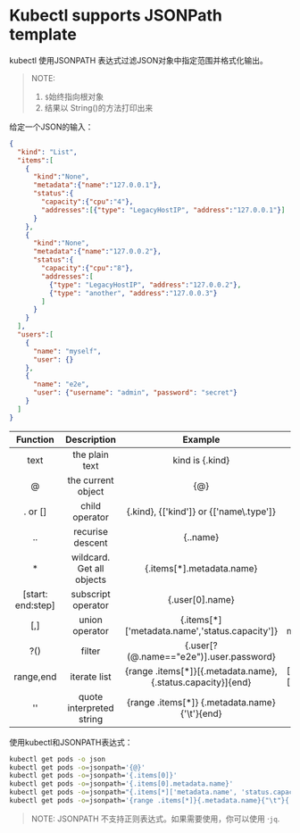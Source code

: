 # Kubectl supports JSONPath template

kubectl 使用JSONPATH 表达式过滤JSON对象中指定范围并格式化输出。

> NOTE:
> 1. `$`始终指向根对象
> 2. 结果以 String()的方法打印出来

给定一个JSON的输入：
```json
{
  "kind": "List",
  "items":[
    {
      "kind":"None",
      "metadata":{"name":"127.0.0.1"},
      "status":{
        "capacity":{"cpu":"4"},
        "addresses":[{"type": "LegacyHostIP", "address":"127.0.0.1"}]
      }
    },
    {
      "kind":"None",
      "metadata":{"name":"127.0.0.2"},
      "status":{
        "capacity":{"cpu":"8"},
        "addresses":[
          {"type": "LegacyHostIP", "address":"127.0.0.2"},
          {"type": "another", "address":"127.0.0.3"}
        ]
      }
    }
  ],
  "users":[
    {
      "name": "myself",
      "user": {}
    },
    {
      "name": "e2e",
      "user": {"username": "admin", "password": "secret"}
    }
  ]
}
```

Function|Description|Example|Result
:-:|:-:|:-:|:-:
text|the plain text| kind is {.kind}| kind is List
@|the current object| {@}| the same as input
. or []| child operator| {.kind}, {['kind']} or {['name\\.type']}| List
\.\.|recurise descent| {..name}|127.0.0.1 127.0.0.2 myself e2e
\* | wildcard. Get all objects| {.items[*].metadata.name}|[127.0.0.1 127.0.0.2]
[start: end:step]| subscript operator| {.user[0].name} |myself
[,] |union operator| {.items[*]['metadata.name','status.capacity']}|127.0.0.1 127.0.0.2 map[cpy:4] map[cpu:8]
?()|filter|{.user[?(@.name=="e2e")].user.password}|secret
range,end|iterate list | {range .items[*]}[{.metadata.name},{.status.capacity}]{end}| [127.0.0.1,map[cpu:4]] [127.0.0.2,map[cpu:8]]
''|quote interpreted string  |{range .items[*]} {.metadata.name}{'\t'}{end}| 127.0.0.1 127.0.0.2

使用kubectl和JSONPATH表达式：

```bash
kubectl get pods -o json
kubectl get pods -o=jsonpath='{@}'
kubectl get pods -o=jsonpath='{.items[0]}'
kubectl get pods -o=jsonpath='{.items[0].metadata.name}'
kubectl get pods -o=jsonpath="{.items[*]['metadata.name', 'status.capacity']}"
kubectl get pods -o=jsonpath='{range .items[*]}{.metadata.name}{"\t"}{.status.startTime}{"\n"}{end}'
```

> NOTE: JSONPATH 不支持正则表达式。如果需要使用，你可以使用 ·`jq`.
